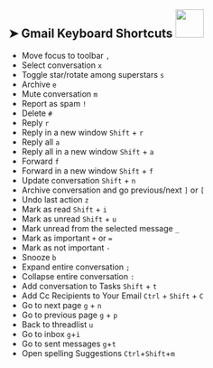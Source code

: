 ## ➤ Gmail Keyboard Shortcuts   <img src="https://media.giphy.com/media/WUlplcMpOCEmTGBtBW/giphy.gif" width="50">
* Move focus to toolbar 	```,```
* Select conversation 	```x```
* Toggle star/rotate among superstars 	```s```
* Archive 	```e```
* Mute conversation 	```m```
* Report as spam 	```!```
* Delete 	```#```
* Reply 	```r```
* Reply in a new window 	```Shift``` + ```r```
* Reply all 	```a```
* Reply all in a new window 	```Shift``` + ```a```
* Forward 	```f```
* Forward in a new window 	```Shift``` + ```f```
* Update conversation 	```Shift``` + ```n```
* Archive conversation and go previous/next 	```]``` or ```[```
* Undo last action 	```z```
* Mark as read 	```Shift``` + ```i```
* Mark as unread 	```Shift``` + ```u```
* Mark unread from the selected message ```_```
* Mark as important 	```+``` or ```=```
* Mark as not important 	```-```
* Snooze ```b```
* Expand entire conversation 	```;```
* Collapse entire conversation 	```:```
* Add conversation to Tasks 	```Shift``` + ```t```
* Add Cc Recipients to Your Email ```Ctrl``` + ```Shift``` + ```C```
* Go to next page ```g``` + ```n```
* Go to previous page ```g``` + ```p```
* Back to threadlist ```u```
* Go to inbox ```g```+```i```
* Go to sent messages ```g```+```t```
* Open spelling Suggestions ```Ctrl```+```Shift```+```m```
